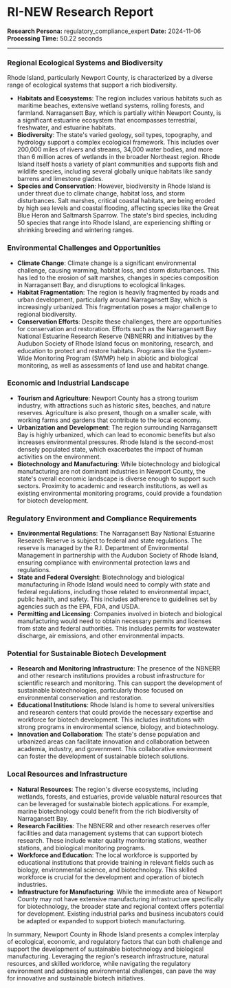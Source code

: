 # RI-NEW Research Report

**Research Persona:** regulatory_compliance_expert
**Date:** 2024-11-06
**Processing Time:** 50.22 seconds

---

### Regional Ecological Systems and Biodiversity

Rhode Island, particularly Newport County, is characterized by a diverse range of ecological systems that support a rich biodiversity.

- **Habitats and Ecosystems**: The region includes various habitats such as maritime beaches, extensive wetland systems, rolling forests, and farmland. Narragansett Bay, which is partially within Newport County, is a significant estuarine ecosystem that encompasses terrestrial, freshwater, and estuarine habitats.
- **Biodiversity**: The state's varied geology, soil types, topography, and hydrology support a complex ecological framework. This includes over 200,000 miles of rivers and streams, 34,000 water bodies, and more than 6 million acres of wetlands in the broader Northeast region. Rhode Island itself hosts a variety of plant communities and supports fish and wildlife species, including several globally unique habitats like sandy barrens and limestone glades.
- **Species and Conservation**: However, biodiversity in Rhode Island is under threat due to climate change, habitat loss, and storm disturbances. Salt marshes, critical coastal habitats, are being eroded by high sea levels and coastal flooding, affecting species like the Great Blue Heron and Saltmarsh Sparrow. The state's bird species, including 50 species that range into Rhode Island, are experiencing shifting or shrinking breeding and wintering ranges.

### Environmental Challenges and Opportunities

- **Climate Change**: Climate change is a significant environmental challenge, causing warming, habitat loss, and storm disturbances. This has led to the erosion of salt marshes, changes in species composition in Narragansett Bay, and disruptions to ecological linkages.
- **Habitat Fragmentation**: The region is heavily fragmented by roads and urban development, particularly around Narragansett Bay, which is increasingly urbanized. This fragmentation poses a major challenge to regional biodiversity.
- **Conservation Efforts**: Despite these challenges, there are opportunities for conservation and restoration. Efforts such as the Narragansett Bay National Estuarine Research Reserve (NBNERR) and initiatives by the Audubon Society of Rhode Island focus on monitoring, research, and education to protect and restore habitats. Programs like the System-Wide Monitoring Program (SWMP) help in abiotic and biological monitoring, as well as assessments of land use and habitat change.

### Economic and Industrial Landscape

- **Tourism and Agriculture**: Newport County has a strong tourism industry, with attractions such as historic sites, beaches, and nature reserves. Agriculture is also present, though on a smaller scale, with working farms and gardens that contribute to the local economy.
- **Urbanization and Development**: The region surrounding Narragansett Bay is highly urbanized, which can lead to economic benefits but also increases environmental pressures. Rhode Island is the second-most densely populated state, which exacerbates the impact of human activities on the environment.
- **Biotechnology and Manufacturing**: While biotechnology and biological manufacturing are not dominant industries in Newport County, the state's overall economic landscape is diverse enough to support such sectors. Proximity to academic and research institutions, as well as existing environmental monitoring programs, could provide a foundation for biotech development.

### Regulatory Environment and Compliance Requirements

- **Environmental Regulations**: The Narragansett Bay National Estuarine Research Reserve is subject to federal and state regulations. The reserve is managed by the R.I. Department of Environmental Management in partnership with the Audubon Society of Rhode Island, ensuring compliance with environmental protection laws and regulations.
- **State and Federal Oversight**: Biotechnology and biological manufacturing in Rhode Island would need to comply with state and federal regulations, including those related to environmental impact, public health, and safety. This includes adherence to guidelines set by agencies such as the EPA, FDA, and USDA.
- **Permitting and Licensing**: Companies involved in biotech and biological manufacturing would need to obtain necessary permits and licenses from state and federal authorities. This includes permits for wastewater discharge, air emissions, and other environmental impacts.

### Potential for Sustainable Biotech Development

- **Research and Monitoring Infrastructure**: The presence of the NBNERR and other research institutions provides a robust infrastructure for scientific research and monitoring. This can support the development of sustainable biotechnologies, particularly those focused on environmental conservation and restoration.
- **Educational Institutions**: Rhode Island is home to several universities and research centers that could provide the necessary expertise and workforce for biotech development. This includes institutions with strong programs in environmental science, biology, and biotechnology.
- **Innovation and Collaboration**: The state's dense population and urbanized areas can facilitate innovation and collaboration between academia, industry, and government. This collaborative environment can foster the development of sustainable biotech solutions.

### Local Resources and Infrastructure

- **Natural Resources**: The region's diverse ecosystems, including wetlands, forests, and estuaries, provide valuable natural resources that can be leveraged for sustainable biotech applications. For example, marine biotechnology could benefit from the rich biodiversity of Narragansett Bay.
- **Research Facilities**: The NBNERR and other research reserves offer facilities and data management systems that can support biotech research. These include water quality monitoring stations, weather stations, and biological monitoring programs.
- **Workforce and Education**: The local workforce is supported by educational institutions that provide training in relevant fields such as biology, environmental science, and biotechnology. This skilled workforce is crucial for the development and operation of biotech industries.
- **Infrastructure for Manufacturing**: While the immediate area of Newport County may not have extensive manufacturing infrastructure specifically for biotechnology, the broader state and regional context offers potential for development. Existing industrial parks and business incubators could be adapted or expanded to support biotech manufacturing.

In summary, Newport County in Rhode Island presents a complex interplay of ecological, economic, and regulatory factors that can both challenge and support the development of sustainable biotechnology and biological manufacturing. Leveraging the region's research infrastructure, natural resources, and skilled workforce, while navigating the regulatory environment and addressing environmental challenges, can pave the way for innovative and sustainable biotech initiatives.